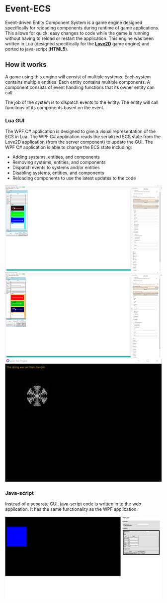 # Event-ECS
Event-driven Entity Component System is a game engine designed specifically for reloading components during runtime of game applications. This allows for quick, easy changes to code while the game is running without having to reload or restart the application. This engine was been written in Lua (designed  specifically for the **[Love2D](http:love2d.org)** game engine) and ported to java-script (**HTML5**).

## How it works
A game using this engine will consist of multiple systems. Each system contains multiple entities. Each entity contains multiple components. A component consists of event handling functions that its owner entity can call.

The job of the system is to dispatch events to the entity. The entity will call functions of its components based on the event.

### Lua GUI
The WPF C# application is designed to give a visual representation of the ECS in Lua. The WPF C# application reads the serialized ECS state from the Love2D application (from the server component) to update the GUI. The WPF C# application is able to change the ECS state including:

* Adding systems, entities, and components
* Removing systems, entities, and components
* Dispatch events to systems and/or entities
* Disabling systems, entities, and components
* Reloading components to use the latest updates to the code

![Alt text](Images/screenshot1.png?raw=true "GUI Screenshot1")
![Alt text](Images/screenshot2.png?raw=true "GUI Screenshot2")
![Alt text](Images/screenshot3.png?raw=true "Game Screenshot")

### Java-script
Instead of a separate GUI, java-script code is written in to the web application. It has the same functionality as the WPF application.

![Alt text](Images/screenshot4.png?raw=true "Java-script Screenshot")
